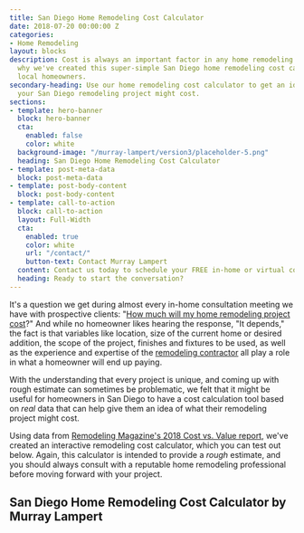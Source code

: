 ```yaml
---
title: San Diego Home Remodeling Cost Calculator
date: 2018-07-20 00:00:00 Z
categories:
- Home Remodeling
layout: blocks
description: Cost is always an important factor in any home remodeling project. That's
  why we've created this super-simple San Diego home remodeling cost calculator for
  local homeowners.
secondary-heading: Use our home remodeling cost calculator to get an idea of how much
  your San Diego remodeling project might cost.
sections:
- template: hero-banner
  block: hero-banner
  cta:
    enabled: false
    color: white
  background-image: "/murray-lampert/version3/placeholder-5.png"
  heading: San Diego Home Remodeling Cost Calculator
- template: post-meta-data
  block: post-meta-data
- template: post-body-content
  block: post-body-content
- template: call-to-action
  block: call-to-action
  layout: Full-Width
  cta:
    enabled: true
    color: white
    url: "/contact/"
    button-text: Contact Murray Lampert
  content: Contact us today to schedule your FREE in-home or virtual consultation.
  heading: Ready to start the conversation?
---
```


It's a question we get during almost every in-home consultation meeting we have with prospective clients: "[How much will my home remodeling project cost](/how-much-will-my-home-remodeling-project-cost/)?" And while no homeowner likes hearing the response, "It depends," the fact is that variables like location, size of the current home or desired addition, the scope of the project, finishes and fixtures to be used, as well as the experience and expertise of the [remodeling contractor](/san-diego-home-remodel-services) all play a role in what a homeowner will end up paying.

With the understanding that every project is unique, and coming up with rough estimate can sometimes be problematic, we felt that it might be useful for homeowners in San Diego to have a cost calculation tool based on _real_ data that can help give them an idea of what their remodeling project might cost.

Using data from [Remodeling Magazine's 2018 Cost vs. Value report](/infographic-2018-cost-vs-value-report-home-remodeling/), we've created an interactive remodeling cost calculator, which you can test out below. Again, this calculator is intended to provide a _rough_ estimate, and you should always consult with a reputable home remodeling professional before moving forward with your project.

## San Diego Home Remodeling Cost Calculator by Murray Lampert

<div class="typeform-widget" data-url="https://form.typeform.com/to/z0xbat?typeform-medium=embed-snippet" style="width: 100%; height: 500px;"></div> <script> (function() { var qs,js,q,s,d=document, gi=d.getElementById, ce=d.createElement, gt=d.getElementsByTagName, id="typef_orm", b="https://embed.typeform.com/"; if(!gi.call(d,id)) { js=ce.call(d,"script"); js.id=id; js.src=b+"embed.js"; q=gt.call(d,"script")[0]; q.parentNode.insertBefore(js,q) } })() </script>
